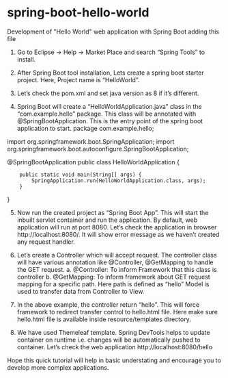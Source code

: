 # spring-boot-hello-world
Development of "Hello World" web application with Spring Boot adding this file

1.	Go to Eclipse -> Help -> Market Place and search “Spring Tools” to install.
 
2.	After Spring Boot tool installation, Lets create a spring boot starter project. Here, Project name is “HelloWorld”.

3.	Let’s check the pom.xml and set java version as 8 if it’s different.
 
4.	Spring Boot will create a “HelloWorldApplication.java” class in the “com.example.hello” package. This class will be annotated with @SpringBootApplication. This is the entry point of the spring boot application to start. 
package com.example.hello;

import org.springframework.boot.SpringApplication;
import org.springframework.boot.autoconfigure.SpringBootApplication;

@SpringBootApplication
public class HelloWorldApplication {

		public static void main(String[] args) {
			SpringApplication.run(HelloWorldApplication.class, args);
		}
}

5.	Now run the created project as “Spring Boot App”. This will start the inbuilt servlet container and run the application. By default, web application will run at port 8080.
Let’s check the application in browser http://localhost:8080/.  It will show error message as we haven’t created any request handler.

6.	Let’s create a Controller which will accept request. The controller class will have various annotation like @Controller, @GetMapping to handle the GET request.
a.	@Controller: To inform Framework that this class is controller
b.	@GetMapping: To inform framework about GET request mapping for a specific path. Here path is defined as “hello”
Model is used to transfer data from Controller to View.

7.	In the above example, the controller return “hello”. This will force framework to redirect transfer control to hello.html file. Here make sure hello.html file is available inside resource/templates directory. 

8.	We have used Themeleaf template. Spring DevTools helps to update container on runtime i.e.  changes will be automatically pushed to container. Let’s check the web application http://localhost:8080/hello
 
Hope this quick tutorial will help in basic understating and encourage you to develop more complex applications.
